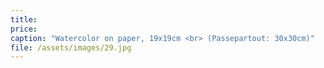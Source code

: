 ```yaml
---
title: 
price:
caption: "Watercolor on paper, 19x19cm <br> (Passepartout: 30x30cm)" 
file: /assets/images/29.jpg
---
```

